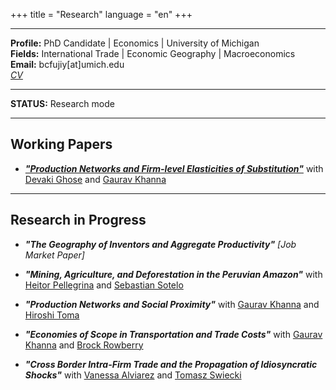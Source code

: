 
+++
title = "Research"
language = "en"
+++

---

**Profile:** PhD Candidate | Economics | University of Michigan \
**Fields:** International Trade | Economic Geography | Macroeconomics \
**Email:** bcfujiy[at]umich.edu \
[*CV*](https://www.dropbox.com/s/03qdcocct1rhm43/CV_BCF_11.17.2021.pdf?dl=0)

---

**STATUS:** Research mode

---

## Working Papers

* [***"Production Networks and Firm-level Elasticities of Substitution"***](https://www.imf.org/-/media/Files/Conferences/2021/arc-2021/session-4-ghose-et-al.ashx) with [Devaki Ghose](https://sites.google.com/view/devakighose/home) and [Gaurav Khanna](https://www.econgaurav.com/)

---

## Research in Progress

* ***"The Geography of Inventors and Aggregate Productivity"*** *[Job Market Paper]*

* ***"Mining, Agriculture, and Deforestation in the Peruvian Amazon"*** with [Heitor Pellegrina](https://sites.google.com/site/heitorpellegrina/) and [Sebastian Sotelo](http://www-personal.umich.edu/~ssotelo/)

* ***"Production Networks and Social Proximity"*** with [Gaurav Khanna](https://www.econgaurav.com/) and [Hiroshi Toma](https://lsa.umich.edu/econ/people/phd-students/htoma.html)

* ***"Economies of Scope in Transportation and Trade Costs"*** with [Gaurav Khanna](https://www.econgaurav.com/) and [Brock Rowberry](https://lsa.umich.edu/econ/people/phd-students/brock-rowberry.html)

* ***"Cross Border Intra-Firm Trade and the Propagation of Idiosyncratic Shocks"*** with [Vanessa Alviarez](http://www.vanessaalviarezubc.com/) and [Tomasz Swiecki](https://sites.google.com/site/tomaszswiecki/)